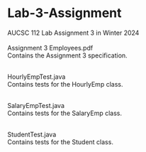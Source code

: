 # Lab-3-Assignment
AUCSC 112 Lab Assignment 3 in Winter 2024
<br><br>
Assignment 3 Employees.pdf <br>
Contains the Assignment 3 specification. <br><br>

HourlyEmpTest.java <br>
Contains tests for the HourlyEmp class. <br><br>

SalaryEmpTest.java <br>
Contains tests for the SalaryEmp class. <br><br>

StudentTest.java <br>
Contains tests for the Student class. <br><br>
